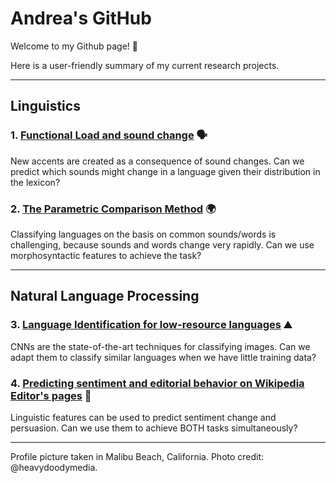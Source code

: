 # Andrea's GitHub

Welcome to my Github page! :wave:

Here is a user-friendly summary of my current research projects.

***

## Linguistics

### 1. [Functional Load and sound change](https://andreaceolin.eu/functional_load_TLDR.html) :speaking_head:
New accents are created as a consequence of sound changes. Can we predict which sounds might change in a language given their distribution in the lexicon?

### 2. [The Parametric Comparison Method](http://www.parametricomparison.unimore.it/) :earth_africa:
Classifying languages on the basis on common sounds/words is challenging, because sounds and words change very rapidly. Can we use morphosyntactic features to achieve the task?


***

## Natural Language Processing

### 3. [Language Identification for low-resource languages](https://aclanthology.org/2021.vardial-1.12/) :mountain:
CNNs are the state-of-the-art techniques for classifying images. Can we adapt them to classify similar languages when we have little training data?

### 4. [Predicting sentiment and editorial behavior on Wikipedia Editor's pages](https://aclanthology.org/2021.naacl-main.177/) :handshake:
Linguistic features can be used to predict sentiment change and persuasion. Can we use them to achieve BOTH tasks simultaneously?


***

Profile picture taken in Malibu Beach, California. Photo credit: @heavydoodymedia.
